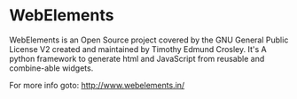WebElements
===========

WebElements is an Open Source project covered by the GNU General Public License V2 created and maintained by Timothy Edmund Crosley.
It's A python framework to generate html and JavaScript from reusable and combine-able widgets.

For more info goto: http://www.webelements.in/
